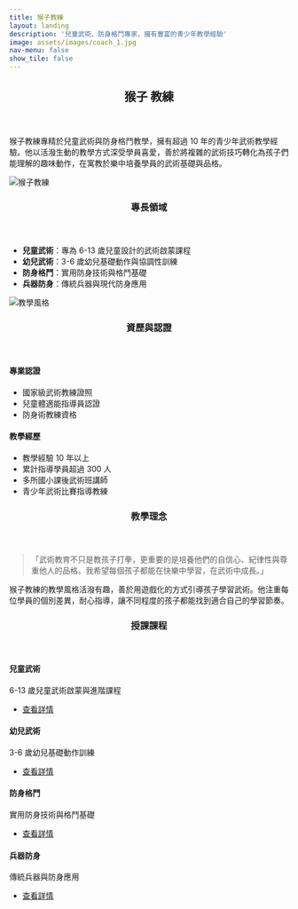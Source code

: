 ```yaml
---
title: 猴子教練
layout: landing
description: '兒童武術、防身格鬥專家，擁有豐富的青少年教學經驗'
image: assets/images/coach_1.jpg
nav-menu: false
show_tile: false
---
```


<!-- Main -->
<div id="main">

<!-- One -->
<section id="one">
	<div class="inner">
		<header class="major">
			<h2>猴子 教練</h2>
		</header>
		<p>猴子教練專精於兒童武術與防身格鬥教學，擁有超過 10 年的青少年武術教學經驗。他以活潑生動的教學方式深受學員喜愛，善於將複雜的武術技巧轉化為孩子們能理解的趣味動作，在寓教於樂中培養學員的武術基礎與品格。</p>
	</div>
</section>

<!-- Two -->
<section id="two" class="spotlights">
	<section>
		<div class="image">
			<img src="{% link assets/images/coach_1.jpg %}" alt="猴子教練" data-position="center center" />
		</div>
		<div class="content">
			<div class="inner">
				<header class="major">
					<h3>專長領域</h3>
				</header>
				<ul>
					<li><strong>兒童武術</strong>：專為 6-13 歲兒童設計的武術啟蒙課程</li>
					<li><strong>幼兒武術</strong>：3-6 歲幼兒基礎動作與協調性訓練</li>
					<li><strong>防身格鬥</strong>：實用防身技術與格鬥基礎</li>
					<li><strong>兵器防身</strong>：傳統兵器與現代防身應用</li>
				</ul>
			</div>
		</div>
	</section>
	<section>
		<div class="image">
			<img src="{% link assets/images/coach_3.jpg %}" alt="教學風格" data-position="top center" />
		</div>
		<div class="content">
			<div class="inner">
				<header class="major">
					<h3>資歷與認證</h3>
				</header>
				<h4>專業認證</h4>
				<ul>
					<li>國家級武術教練證照</li>
					<li>兒童體適能指導員認證</li>
					<li>防身術教練資格</li>
				</ul>
				<h4>教學經歷</h4>
				<ul>
					<li>教學經驗 10 年以上</li>
					<li>累計指導學員超過 300 人</li>
					<li>多所國小課後武術班講師</li>
					<li>青少年武術比賽指導教練</li>
				</ul>
			</div>
		</div>
	</section>
</section>

<!-- Three -->
<section id="three">
	<div class="inner">
		<header class="major">
			<h3>教學理念</h3>
		</header>
		<blockquote>
			「武術教育不只是教孩子打拳，更重要的是培養他們的自信心、紀律性與尊重他人的品格。我希望每個孩子都能在快樂中學習，在武術中成長。」
		</blockquote>
		<p>猴子教練的教學風格活潑有趣，善於用遊戲化的方式引導孩子學習武術。他注重每位學員的個別差異，耐心指導，讓不同程度的孩子都能找到適合自己的學習節奏。</p>
	</div>
</section>

<!-- Four -->
<section id="four">
	<div class="inner">
		<header class="major">
			<h3>授課課程</h3>
		</header>
		<div class="row">
			<div class="col-6 col-12-small">
				<div class="box">
					<h4>兒童武術</h4>
					<p>6-13 歲兒童武術啟蒙與進階課程</p>
					<ul class="actions">
						<li><a href="{% link courses/kids-martial-arts.md %}" class="button small">查看詳情</a></li>
					</ul>
				</div>
			</div>
			<div class="col-6 col-12-small">
				<div class="box">
					<h4>幼兒武術</h4>
					<p>3-6 歲幼兒基礎動作訓練</p>
					<ul class="actions">
						<li><a href="{% link courses/toddler-martial-arts.md %}" class="button small">查看詳情</a></li>
					</ul>
				</div>
			</div>
			<div class="col-6 col-12-small">
				<div class="box">
					<h4>防身格鬥</h4>
					<p>實用防身技術與格鬥基礎</p>
					<ul class="actions">
						<li><a href="{% link courses/self-defense.md %}" class="button small">查看詳情</a></li>
					</ul>
				</div>
			</div>
			<div class="col-6 col-12-small">
				<div class="box">
					<h4>兵器防身</h4>
					<p>傳統兵器與防身應用</p>
					<ul class="actions">
						<li><a href="{% link courses/weapon-defense.md %}" class="button small">查看詳情</a></li>
					</ul>
				</div>
			</div>
		</div>
	</div>
</section>

</div>